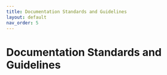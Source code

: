 ```yaml
---
title: Documentation Standards and Guidelines
layout: default
nav_order: 5
---
```


# Documentation Standards and Guidelines
